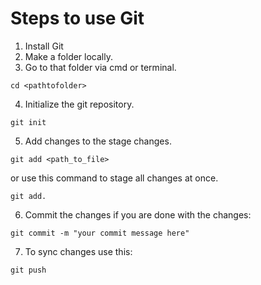 # Steps to use Git

1. Install Git 
2. Make a folder locally.
3. Go to that folder via cmd or terminal.
```
cd <pathtofolder>
```
4. Initialize the git repository.
```
git init
```
5. Add changes to the stage changes.
```
git add <path_to_file>
```
or use this command to stage all changes at once.

```
git add.
```
6. Commit the changes if you are done with the changes:

```
git commit -m "your commit message here"

```
7. To sync changes use this:
```
git push
```



